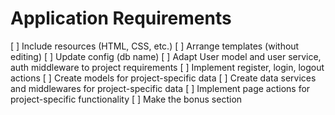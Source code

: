 # Application Requirements
[ ] Include resources (HTML, CSS, etc.)
[ ] Arrange templates (without editing)
[ ] Update config (db name)
[ ] Adapt User model and user service, auth middleware to project requirements
[ ] Implement register, login, logout actions
[ ] Create models for project-specific data
[ ] Create data services and middlewares for project-specific data
[ ] Implement page actions for project-specific functionality
[ ] Make the bonus section